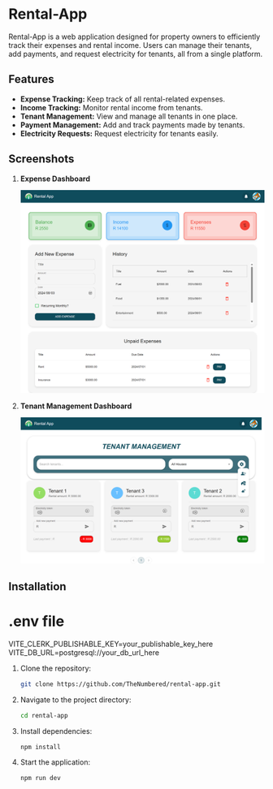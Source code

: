 # Rental-App

Rental-App is a web application designed for property owners to efficiently track their expenses and rental income. Users can manage their tenants, add payments, and request electricity for tenants, all from a single platform.

## Features

- **Expense Tracking:** Keep track of all rental-related expenses.
- **Income Tracking:** Monitor rental income from tenants.
- **Tenant Management:** View and manage all tenants in one place.
- **Payment Management:** Add and track payments made by tenants.
- **Electricity Requests:** Request electricity for tenants easily.

## Screenshots

1. **Expense Dashboard**

   ![Expense Dashboard](images/expense-dashboard.png)

2. **Tenant Management Dashboard**

   ![Tenant Management Dashboard](images/tenant-management.png)

## Installation

# .env file
VITE_CLERK_PUBLISHABLE_KEY=your_publishable_key_here
VITE_DB_URL=postgresql://your_db_url_here


1. Clone the repository:
   ```bash
   git clone https://github.com/TheNumbered/rental-app.git

2. Navigate to the project directory:
    ```bash
    cd rental-app

3. Install dependencies:
    ```bash
    npm install
4. Start the application:
    ```bash
    npm run dev

